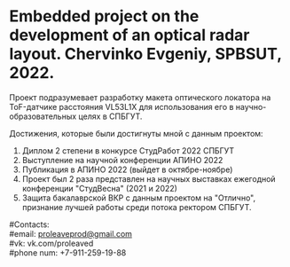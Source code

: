 # Embedded project on the development of an optical radar layout. Chervinko Evgeniy, SPBSUT, 2022.                                                              
                                                                                      
Проект подразумевает разработку макета оптического локатора на ToF-датчике расстояния VL53L1X
для использования его в научно-образовательных целях в СПБГУТ.

Достижения, которые были достигнуты мной с данным проектом:
1) Диплом 2 степени в конкурсе СтудРабот 2022 СПБГУТ
2) Выступление на научной конференции АПИНО 2022
3) Публикация в АПИНО 2022 (выйдет в октябре-ноябре)
4) Проект был 2 раза представлен на научных выставках ежегодной конференции "СтудВесна" (2021 и 2022)
5) Защита бакалаврской ВКР с данным проектом на "Отлично", признание лучшей работы среди потока ректором СПБГУТ.

#Contacts:                                                                                                                             
#email:      proleaveprod@gmail.com                                                                                                                             
#vk:         vk.com/proleaved                                                                                                                            
#phone num:  +7-911-259-19-88   
